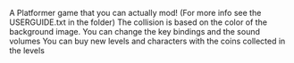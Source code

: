 A Platformer game that you can actually mod! (For more info see the USERGUIDE.txt in the folder)
The collision is based on the color of the background image.
You can change the key bindings and the sound volumes
You can buy new levels and characters with the coins collected in the levels
